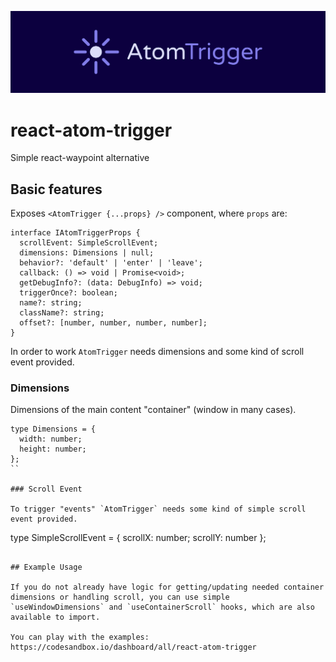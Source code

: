![react-atom-trigger](/assets/atom-trigger.svg)

# react-atom-trigger

Simple react-waypoint alternative

## Basic features


Exposes `<AtomTrigger {...props} />` component, where `props` are:

```
interface IAtomTriggerProps {
  scrollEvent: SimpleScrollEvent;
  dimensions: Dimensions | null;
  behavior?: 'default' | 'enter' | 'leave';
  callback: () => void | Promise<void>;
  getDebugInfo?: (data: DebugInfo) => void;
  triggerOnce?: boolean;
  name?: string;
  className?: string;
  offset?: [number, number, number, number];
}
```

In order to work `AtomTrigger` needs dimensions and some kind of scroll event provided.

### Dimensions

Dimensions of the main content "container" (window in many cases). 

```
type Dimensions = {
  width: number;
  height: number;
};
``

### Scroll Event
 
To trigger "events" `AtomTrigger` needs some kind of simple scroll event provided.

```
type SimpleScrollEvent = { 
    scrollX: number; 
    scrollY: number 
};
```

## Example Usage

If you do not already have logic for getting/updating needed container dimensions or handling scroll, you can use simple `useWindowDimensions` and `useContainerScroll` hooks, which are also available to import.

You can play with the examples: https://codesandbox.io/dashboard/all/react-atom-trigger



